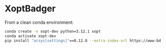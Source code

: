 # XoptBadger
From a clean conda environment:

```bash
conda create -n xopt-dev python=3.12.1 xopt
conda activate xopt-dev
pip install "acsys[settings]"==0.12.8 --extra-index-url https://www-bd.fnal.gov/pip3 --no-cache-dir
```
